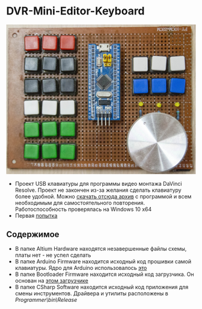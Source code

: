 # DVR-Mini-Editor-Keyboard
<p align="center"><img src="/keyboard_front_view.jpg"></p>

* Проект USB клавиатуры для программы видео монтажа DaVinci Resolve. Проект не закончен из-за желания сделать клавиатуру более удобной. Можно [скачать отсюда архив](https://github.com/S-LABc/DVR-Mini-Editor-Keyboard/releases) с программой и всем необходимым для самостоятельного повторения. Работоспособность проверялась на Windows 10 x64
* Первая [попытка](https://github.com/S-LABc/STM32-davnci-resolve-editor-keyboard)

## Содержимое
* В папке Altium Hardware находятся незавершенные файлы схемы, платы нет - не успел сделать
* В папке Arduino Firmware находится исходный код прошивки самой клавиатуры. Ядро для Arduino использовалось [это](https://github.com/rogerclarkmelbourne/Arduino_STM32)
* В папке Bootloader Firmware находится исходный код загрузчика. Он основан на [этом загрузчике](https://github.com/rogerclarkmelbourne/STM32duino-bootloader)
* В папке CSharp Software находится исходный код приложения для смены инструментов. Драйвера и утилиты расположены в *Programmer\bin\Release*
